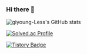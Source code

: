 ### Hi there 👋
![giyoung-Less's GitHub stats](https://github-readme-stats.vercel.app/api?username=giyoung-Lee&show_icons=true&theme=tokyonight) 


[![Solved.ac Profile](http://mazassumnida.wtf/api/generate_badge?boj=rldud112)](https://solved.ac/rldud112)

[![Tistory Badge](https://img.shields.io/badge/Notion-555263?style=flat&logoColor=white)]("https://www.notion.so/17ddd105508c475187eea3957fbbbff2)
